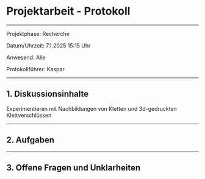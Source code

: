 # Projektarbeit - Protokoll

---

Projektphase: Recherche

Datum/Uhrzeit: 7.1.2025 15:15 Uhr

Anwesend: Alle

Protokollführer: 
Kaspar

---

## 1. Diskussionsinhalte
Experimentieren mit Nachbildungen von Kletten und 3d-gedruckten Klettverschlüssen

---

## 2. Aufgaben


---

## 3. Offene Fragen und Unklarheiten
